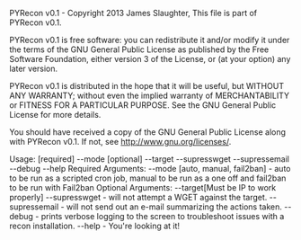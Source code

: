 PYRecon v0.1 - Copyright 2013 James Slaughter,
This file is part of PYRecon v0.1.

PYRecon v0.1 is free software: you can redistribute it and/or modify
it under the terms of the GNU General Public License as published by
the Free Software Foundation, either version 3 of the License, or
(at your option) any later version.

PYRecon v0.1 is distributed in the hope that it will be useful,
but WITHOUT ANY WARRANTY; without even the implied warranty of
MERCHANTABILITY or FITNESS FOR A PARTICULAR PURPOSE.  See the
GNU General Public License for more details.

You should have received a copy of the GNU General Public License
along with PYRecon v0.1.  If not, see <http://www.gnu.org/licenses/>.

Usage: [required] --mode [optional] --target --supresswget --supressemail --debug --help
       Required Arguments:
       --mode [auto, manual, fail2ban] - auto to be run as a scripted cron job, manual to be run as a one off and fail2ban to be run with Fail2ban
       Optional Arguments:
       --target[Must be IP to work properly]
       --supresswget - will not attempt a WGET against the target.
       --supressemail - will not send out an e-mail summarizing the actions taken.
       --debug - prints verbose logging to the screen to troubleshoot issues with a recon installation.
       --help - You're looking at it!
